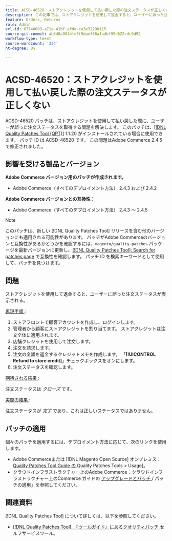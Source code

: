 ```yaml
---
title: ACSD-46520：ストアクレジットを使用して払い戻した際の注文ステータスが正しくない
description: この記事では、ストアクレジットを使用して返金すると、ユーザーに誤った注文ステータスが表示される問題の解決策を説明します。
feature: Orders, Returns
role: Admin
exl-id: 67740003-a71e-41bf-afda-ca3e32290115
source-git-commit: ab6d0a9814fe5f9dae368a1adbf99d622cdc9d92
workflow-type: tm+mt
source-wordcount: '334'
ht-degree: 0%

---
```


# ACSD-46520：ストアクレジットを使用して払い戻した際の注文ステータスが正しくない

ACSD-46520 パッチは、ストアクレジットを使用して払い戻した際に、ユーザーが誤った注文ステータスを取得する問題を解決します。 このパッチは、[[!DNL Quality Patches Tool (QPT)]](https://experienceleague.adobe.com/ja/docs/commerce-knowledge-base/kb/announcements/commerce-announcements/magento-quality-patches-released-new-tool-to-self-serve-quality-patches) 1.1.20 がインストールされている場合に使用できます。 パッチ ID は ACSD-46520 です。 この問題はAdobe Commerce 2.4.5 で修正されました。

## 影響を受ける製品とバージョン

**Adobe Commerce バージョン用のパッチが作成されます。**

* Adobe Commerce（すべてのデプロイメント方法） 2.4.3 および 2.4.2

**Adobe Commerce バージョンとの互換性：**

* Adobe Commerce（すべてのデプロイメント方法） 2.4.3 ～ 2.4.5

>[!NOTE]
>
>このパッチは、新しい [!DNL Quality Patches Tool] リリースを含む他のバージョンにも適用される可能性があります。 パッチがAdobe Commerceのバージョンと互換性があるかどうかを確認するには、`magento/quality-patches` パッケージを最新バージョンに更新し、[[!DNL Quality Patches Tool]: Search for patches page](https://experienceleague.adobe.com/tools/commerce-quality-patches/index.html?lang=ja) で互換性を確認します。 パッチ ID を検索キーワードとして使用して、パッチを見つけます。

## 問題

ストアクレジットを使用して返金すると、ユーザーに誤った注文ステータスが表示される。

<u> 再現手順 </u>:

1. ストアフロントで顧客アカウントを作成し、ログインします。
1. 管理者から顧客にストアクレジットを割り当てます。 ストアクレジットは注文全体に適用されます。
1. 店舗クレジットを使用して注文します。
1. 注文を請求します。
1. 注文の全額を返金するクレジットメモを作成します。
「**[!UICONTROL Refund to store credit]**」チェックボックスをオンにします。
1. 注文ステータスを確認します。

<u> 期待される結果 </u>:

注文ステータスは *クローズ* です。

<u> 実際の結果 </u>:

注文ステータスが *完了* であり、これは正しいステータスではありません。

## パッチの適用

個々のパッチを適用するには、デプロイメント方法に応じて、次のリンクを使用します。

* Adobe Commerceまたは [!DNL Magento Open Source] オンプレミス：[Quality Patches Tool Guide の ](/help/tools/quality-patches-tool/usage.md)Quality Patches Tools > Usage&rbrack;。
* クラウドインフラストラクチャー上のAdobe Commerce：クラウドインフラストラクチャー上のCommerce ガイドの [ アップグレードとパッチ ](https://experienceleague.adobe.com/docs/commerce-cloud-service/user-guide/develop/upgrade/apply-patches.html?lang=ja)/ パッチの適用」を参照してください。

## 関連資料

[!DNL Quality Patches Tool] について詳しくは、以下を参照してください。

* [[!DNL Quality Patches Tool]: 『ツールガイド』にあるクオリティパッチ ](/help/tools/quality-patches-tool/quality-patches-tool-to-self-serve-quality-patches.md) セルフサービスツール。
